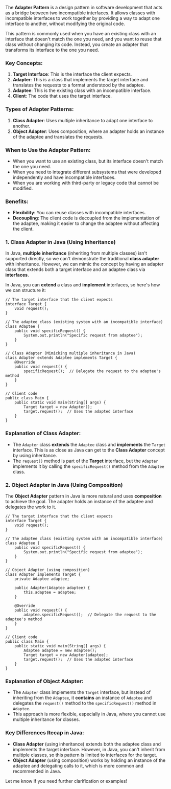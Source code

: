 The **Adapter Pattern** is a design pattern in software development that acts as a bridge between two incompatible interfaces. It allows classes with incompatible interfaces to work together by providing a way to adapt one interface to another, without modifying the original code.

This pattern is commonly used when you have an existing class with an interface that doesn't match the one you need, and you want to reuse that class without changing its code. Instead, you create an adapter that transforms its interface to the one you need.

### Key Concepts:

1.  **Target Interface**: This is the interface the client expects.
2.  **Adapter**: This is a class that implements the target interface and translates the requests to a format understood by the adaptee.
3.  **Adaptee**: This is the existing class with an incompatible interface.
4.  **Client**: The code that uses the target interface.

### Types of Adapter Patterns:

1.  **Class Adapter**: Uses multiple inheritance to adapt one interface to another.
2.  **Object Adapter**: Uses composition, where an adapter holds an instance of the adaptee and translates the requests.

### When to Use the Adapter Pattern:

-   When you want to use an existing class, but its interface doesn't match the one you need.
-   When you need to integrate different subsystems that were developed independently and have incompatible interfaces.
-   When you are working with third-party or legacy code that cannot be modified.

### Benefits:

-   **Flexibility**: You can reuse classes with incompatible interfaces.
-   **Decoupling**: The client code is decoupled from the implementation of the adaptee, making it easier to change the adaptee without affecting the client.


### 1\. **Class Adapter in Java (Using Inheritance)**

In Java, **multiple inheritance** (inheriting from multiple classes) isn't supported directly, so we can't demonstrate the traditional **class adapter** with inheritance. However, we can mimic the concept by having an adapter class that extends both a target interface and an adaptee class via **interfaces**.

In Java, you can **extend** a class and **implement** interfaces, so here's how we can structure it:

```
// The target interface that the client expects
interface Target {
    void request();
}

// The adaptee class (existing system with an incompatible interface)
class Adaptee {
    public void specificRequest() {
        System.out.println("Specific request from adaptee");
    }
}

// Class Adapter (Mimicking multiple inheritance in Java)
class Adapter extends Adaptee implements Target {
    @Override
    public void request() {
        specificRequest();  // Delegate the request to the adaptee's method
    }
}

// Client code
public class Main {
    public static void main(String[] args) {
        Target target = new Adapter();
        target.request();  // Uses the adapted interface
    }
}

```

### Explanation of Class Adapter:

-   The `Adapter` class **extends** the `Adaptee` class and **implements** the `Target` interface. This is as close as Java can get to the **Class Adapter** concept by using inheritance.
-   The `request()` method is part of the **Target** interface, but the `Adapter` implements it by calling the `specificRequest()` method from the `Adaptee` class.

### 2\. **Object Adapter in Java (Using Composition)**

The **Object Adapter** pattern in Java is more natural and uses **composition** to achieve the goal. The adapter holds an instance of the adaptee and delegates the work to it.

```
// The target interface that the client expects
interface Target {
    void request();
}

// The adaptee class (existing system with an incompatible interface)
class Adaptee {
    public void specificRequest() {
        System.out.println("Specific request from adaptee");
    }
}

// Object Adapter (using composition)
class Adapter implements Target {
    private Adaptee adaptee;

    public Adapter(Adaptee adaptee) {
        this.adaptee = adaptee;
    }

    @Override
    public void request() {
        adaptee.specificRequest();  // Delegate the request to the adaptee's method
    }
}

// Client code
public class Main {
    public static void main(String[] args) {
        Adaptee adaptee = new Adaptee();
        Target target = new Adapter(adaptee);
        target.request();  // Uses the adapted interface
    }
}

```

### Explanation of Object Adapter:

-   The `Adapter` class implements the `Target` interface, but instead of inheriting from the `Adaptee`, it **contains** an instance of `Adaptee` and delegates the `request()` method to the `specificRequest()` method in `Adaptee`.
-   This approach is more flexible, especially in Java, where you cannot use multiple inheritance for classes.

### Key Differences Recap in Java:

-   **Class Adapter** (using inheritance) extends both the adaptee class and implements the target interface. However, in Java, you can't inherit from multiple classes, so this pattern is limited to interfaces for the target.
-   **Object Adapter** (using composition) works by holding an instance of the adaptee and delegating calls to it, which is more common and recommended in Java.

Let me know if you need further clarification or examples!